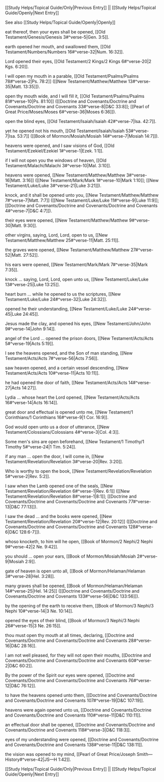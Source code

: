 [[Study Helps/Topical Guide/Only|Previous Entry]]  ||  [[Study Helps/Topical Guide/Openly|Next Entry]]

 See also [[Study Helps/Topical Guide/Openly|Openly]]

 eat thereof, then your eyes shall be opened, [[Old Testament/Genesis/Genesis 3#^verse-5|Gen. 3:5]].

 earth opened her mouth, and swallowed them, [[Old Testament/Numbers/Numbers 16#^verse-32|Num. 16:32]].

 Lord opened their eyes, [[Old Testament/2 Kings/2 Kings 6#^verse-20|2 Kgs. 6:20]].

 I will open my mouth in a parable, [[Old Testament/Psalms/Psalms 78#^verse-2|Ps. 78:2]] ([[New Testament/Matthew/Matthew 13#^verse-35|Matt. 13:35]]).

 open thy mouth wide, and I will fill it, [[Old Testament/Psalms/Psalms 81#^verse-10|Ps. 81:10]] ([[Doctrine and Covenants/Doctrine and Covenants/Doctrine and Covenants 33#^verse-8|D&C 33:8]]; [[Pearl of Great Price/Moses/Moses 6#^verse-36|Moses 6:36]]).

 open the blind eyes, [[Old Testament/Isaiah/Isaiah 42#^verse-7|Isa. 42:7]].

 yet he opened not his mouth, [[Old Testament/Isaiah/Isaiah 53#^verse-7|Isa. 53:7]] ([[Book of Mormon/Mosiah/Mosiah 14#^verse-7|Mosiah 14:7]]).

 heavens were opened, and I saw visions of God, [[Old Testament/Ezekiel/Ezekiel 1#^verse-1|Ezek. 1:1]].

 if I will not open you the windows of heaven, [[Old Testament/Malachi/Malachi 3#^verse-10|Mal. 3:10]].

 heavens were opened, [[New Testament/Matthew/Matthew 3#^verse-16|Matt. 3:16]] ([[New Testament/Mark/Mark 1#^verse-10|Mark 1:10]]; [[New Testament/Luke/Luke 3#^verse-21|Luke 3:21]]).

 knock, and it shall be opened unto you, [[New Testament/Matthew/Matthew 7#^verse-7|Matt. 7:7]] ([[New Testament/Luke/Luke 11#^verse-9|Luke 11:9]]; [[Doctrine and Covenants/Doctrine and Covenants/Doctrine and Covenants 4#^verse-7|D&C 4:7]]).

 their eyes were opened, [[New Testament/Matthew/Matthew 9#^verse-30|Matt. 9:30]].

 other virgins, saying, Lord, Lord, open to us, [[New Testament/Matthew/Matthew 25#^verse-11|Matt. 25:11]].

 the graves were opened, [[New Testament/Matthew/Matthew 27#^verse-52|Matt. 27:52]].

 his ears were opened, [[New Testament/Mark/Mark 7#^verse-35|Mark 7:35]].

 knock ... saying, Lord, Lord, open unto us, [[New Testament/Luke/Luke 13#^verse-25|Luke 13:25]].

 heart burn ... while he opened to us the scriptures, [[New Testament/Luke/Luke 24#^verse-32|Luke 24:32]].

 opened he their understanding, [[New Testament/Luke/Luke 24#^verse-45|Luke 24:45]].

 Jesus made the clay, and opened his eyes, [[New Testament/John/John 9#^verse-14|John 9:14]].

 angel of the Lord ... opened the prison doors, [[New Testament/Acts/Acts 5#^verse-19|Acts 5:19]].

 I see the heavens opened, and the Son of man standing, [[New Testament/Acts/Acts 7#^verse-56|Acts 7:56]].

 saw heaven opened, and a certain vessel descending, [[New Testament/Acts/Acts 10#^verse-11|Acts 10:11]].

 he had opened the door of faith, [[New Testament/Acts/Acts 14#^verse-27|Acts 14:27]].

 Lydia ... whose heart the Lord opened, [[New Testament/Acts/Acts 16#^verse-14|Acts 16:14]].

 great door and effectual is opened unto me, [[New Testament/1 Corinthians/1 Corinthians 16#^verse-9|1 Cor. 16:9]].

 God would open unto us a door of utterance, [[New Testament/Colossians/Colossians 4#^verse-3|Col. 4:3]].

 Some men's sins are open beforehand, [[New Testament/1 Timothy/1 Timothy 5#^verse-24|1 Tim. 5:24]].

 if any man ... open the door, I will come in, [[New Testament/Revelation/Revelation 3#^verse-20|Rev. 3:20]].

 Who is worthy to open the book, [[New Testament/Revelation/Revelation 5#^verse-2|Rev. 5:2]].

 I saw when the Lamb opened one of the seals, [[New Testament/Revelation/Revelation 6#^verse-1|Rev. 6:1]] ([[New Testament/Revelation/Revelation 8#^verse-1|8:1]]; [[Doctrine and Covenants/Doctrine and Covenants/Doctrine and Covenants 77#^verse-13|D&C 77:13]]).

 I saw the dead ... and the books were opened, [[New Testament/Revelation/Revelation 20#^verse-12|Rev. 20:12]] ([[Doctrine and Covenants/Doctrine and Covenants/Doctrine and Covenants 128#^verse-6|D&C 128:6-7]]).

 whoso knocketh, to him will he open, [[Book of Mormon/2 Nephi/2 Nephi 9#^verse-42|2 Ne. 9:42]].

 you should ... open your ears, [[Book of Mormon/Mosiah/Mosiah 2#^verse-9|Mosiah 2:9]].

 gate of heaven is open unto all, [[Book of Mormon/Helaman/Helaman 3#^verse-28|Hel. 3:28]].

 many graves shall be opened, [[Book of Mormon/Helaman/Helaman 14#^verse-25|Hel. 14:25]] ([[Doctrine and Covenants/Doctrine and Covenants/Doctrine and Covenants 133#^verse-56|D&C 133:56]]).

 by the opening of the earth to receive them, [[Book of Mormon/3 Nephi/3 Nephi 10#^verse-14|3 Ne. 10:14]].

 opened the eyes of their blind, [[Book of Mormon/3 Nephi/3 Nephi 26#^verse-15|3 Ne. 26:15]].

 thou must open thy mouth at all times, declaring, [[Doctrine and Covenants/Doctrine and Covenants/Doctrine and Covenants 28#^verse-16|D&C 28:16]].

 I am not well pleased, for they will not open their mouths, [[Doctrine and Covenants/Doctrine and Covenants/Doctrine and Covenants 60#^verse-2|D&C 60:2]].

 By the power of the Spirit our eyes were opened, [[Doctrine and Covenants/Doctrine and Covenants/Doctrine and Covenants 76#^verse-12|D&C 76:12]].

 to have the heavens opened unto them, [[Doctrine and Covenants/Doctrine and Covenants/Doctrine and Covenants 107#^verse-19|D&C 107:19]].

 heavens were again opened unto us, [[Doctrine and Covenants/Doctrine and Covenants/Doctrine and Covenants 110#^verse-11|D&C 110:11]].

 an effectual door shall be opened, [[Doctrine and Covenants/Doctrine and Covenants/Doctrine and Covenants 118#^verse-3|D&C 118:3]].

 eyes of my understanding were opened, [[Doctrine and Covenants/Doctrine and Covenants/Doctrine and Covenants 138#^verse-11|D&C 138:11]].

 the vision was opened to my mind, [[Pearl of Great Price/Joseph Smith—History#^verse-42|JS—H 1:42]].

[[Study Helps/Topical Guide/Only|Previous Entry]]  ||  [[Study Helps/Topical Guide/Openly|Next Entry]]